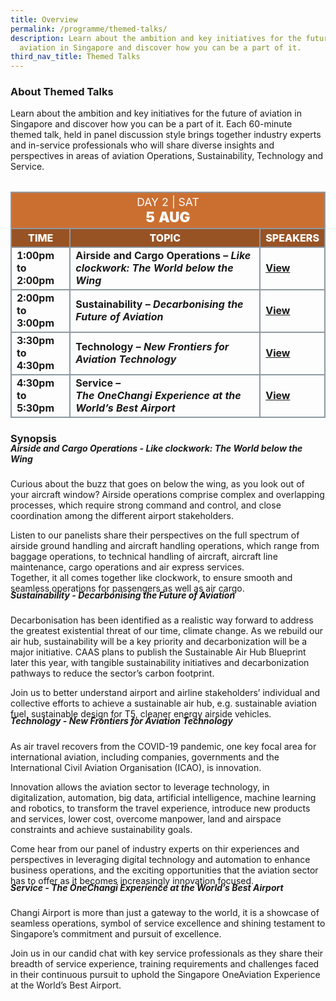 ```yaml
---
title: Overview
permalink: /programme/themed-talks/
description: Learn about the ambition and key initiatives for the future of
  aviation in Singapore and discover how you can be a part of it.
third_nav_title: Themed Talks
---
```

### **About Themed Talks**

Learn about the ambition and key initiatives for the future of aviation in Singapore and discover how you can be a part of it. Each 60-minute themed talk, held in panel discussion style brings together industry experts and in-service professionals who will share diverse insights and perspectives in areas of aviation Operations, Sustainability, Technology and Service.

<table style="margin-top: 2rem;" class="table">
	<thead>
		<tr>
			<th class="center-title" colspan="4">
				<span style="font-size: 1.1rem;font-weight: 400;">DAY 2 |  SAT</span><br>
				<span style="font-size: 1.4rem; font-weight: 900;">5 AUG</span>
			</th>
		</tr>
		<tr>
			<th class="subtitle">Time</th>
			<th class="subtitle">Topic</th>
			<th class="subtitle">Speakers</th>
		</tr>
	</thead>
	<tbody>
	<tr>
		<td>1:00pm to 2:00pm</td>
		<td>Airside and Cargo Operations –&nbsp;<span class="italic">Like clockwork: The World below the Wing</span></td>
		<td><a href="#">View</a></td>
	</tr>
	<tr>
		<td>2:00pm to 3:00pm</td>
		<td>Sustainability –&nbsp;<span class="italic">Decarbonising&nbsp;the Future of Aviation</span></td>
		<td><a href="#">View</a></td>
	</tr>
	<tr>
		<td>3:30pm to 4:30pm</td>
		<td>Technology –&nbsp;<span class="italic">New Frontiers for Aviation Technology</span></td>
		<td><a href="#">View</a></td>
	</tr>
	<tr>
		<td>4:30pm to 5:30pm</td>
		<td>Service – <span class="italic">The&nbsp;OneChangi&nbsp;Experience at the World’s Best Airport</span></td>
		<td><a href="#">View</a></td>
	</tr>
	</tbody>
</table>

### **Synopsis**

<h5 style="margin-top:-20px;"><b>Airside and Cargo Operations - <i>Like clockwork: The World below the Wing</i></b></h5>

Curious about the buzz that goes on below the wing, as you look out of your aircraft window? Airside operations comprise complex and overlapping processes, which require strong command and control, and close coordination among the different airport stakeholders.  
  
Listen to our panelists share their perspectives on the full spectrum of airside ground handling and aircraft handling operations, which range from baggage operations, to technical handling of aircraft, aircraft line maintenance, cargo operations and air express services.  
Together, it all comes together like clockwork, to ensure smooth and seamless operations for passengers as well as air cargo.

<h5 style="margin-top:-20px;"><b>Sustainability - <i>Decarbonising the Future of Aviation</i></b></h5>

Decarbonisation has been identified as a realistic way forward to address the greatest existential threat of our time, climate change. As we rebuild our air hub, sustainability will be a key priority and decarbonization will be a major initiative. CAAS plans to publish the Sustainable Air Hub Blueprint later this year, with tangible sustainability initiatives and decarbonization pathways to reduce the sector’s carbon footprint.  
  
Join us to better understand airport and airline stakeholders’ individual and collective efforts to achieve a sustainable air hub, e.g. sustainable aviation fuel, sustainable design for T5, cleaner energy airside vehicles.

<h5 style="margin-top:-20px;"><b>Technology - <i>New Frontiers for Aviation Technology</i></b></h5>

As air travel recovers from the COVID-19 pandemic, one key focal area for international aviation, including companies, governments and the International Civil Aviation Organisation (ICAO), is innovation.  
  
Innovation allows the aviation sector to leverage technology, in digitalization, automation, big data, artificial intelligence, machine learning and robotics, to transform the travel experience, introduce new products and services, lower cost, overcome manpower, land and airspace constraints and achieve sustainability goals.  
  
Come hear from our panel of industry experts on thir experiences and perspectives in leveraging digital technology and automation to enhance business operations, and the exciting opportunities that the aviation sector has to offer as it becomes increasingly innovation focused.

<h5 style="margin-top:-20px;"><b>Service - <i>The OneChangi Experience at the World’s Best Airport</i></b></h5>

Changi Airport is more than just a gateway to the world, it is a showcase of seamless operations, symbol of service excellence and shining testament to Singapore’s commitment and pursuit of excellence.  
  
Join us in our candid chat with key service professionals as they share their breadth of service experience, training requirements and challenges faced in their continuous pursuit to uphold the Singapore OneAviation Experience at the World’s Best Airport.

<style>#main-content .bp-section.bp-section-pagetitle, .bottom-navigation a {background-color: #CB6F31 !important;} .table .center-title{text-align: center; background-color: #CB6F31; color: white;} .table .subtitle{background-color: #985324; color: white; font-weight: 800; text-align: center; text-transform: uppercase; font-size: 1rem;} .table td{font-weight: bold;} .table table, .table th, .table td{border: 2px solid #8E99A2 !important; vertical-align: middle !important;} .tdtime{width: 175px} .italic{font-style: italic}</style>